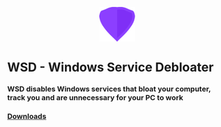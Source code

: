 <p align="center"> <img src="/images/logo.png" width="auto" height="80px" alt="WSD logo" /> </p>

<h1> WSD - Windows Service Debloater </h1>

### WSD disables Windows services that bloat your computer, track you and are unnecessary for your PC to work

### [Downloads](https://github.com/tzwel/WSD/releases)
